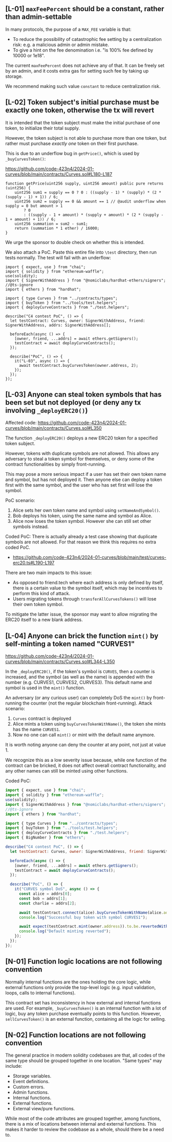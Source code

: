 ## [L-01] `maxFeePercent` should be a constant, rather than admin-settable

In many protocols, the purpose of a `MAX_FEE` variable is that:
- To reduce the possibility of catastrophic fee setting by a centralization risk: e.g. a malicious admin or admin mistake.
- To give a hint on the fee denomination i.e. "is 100% fee defined by 10000 or 1e18".

The current `maxFeePercent` does not achieve any of that. It can be freely set by an admin, and it costs extra gas for setting such fee by taking up storage. 

We recommend making such value `constant` to reduce centralization risk.

## [L-02] Token subject's initial purchase must be exactly one token, otherwise the tx will revert

It is intended that the token subject must make the initial purchase of one token, to initialize their total supply.

However, the token subject is not able to purchase more than one token, but rather must purchase *exactly one* token on their first purchase. 

This is due to an underflow bug in `getPrice()`, which is used by `_buyCurvesToken()`:

https://github.com/code-423n4/2024-01-curves/blob/main/contracts/Curves.sol#L180-L187

```solidity
function getPrice(uint256 supply, uint256 amount) public pure returns (uint256) {
    uint256 sum1 = supply == 0 ? 0 : ((supply - 1) * (supply) * (2 * (supply - 1) + 1)) / 6;
    uint256 sum2 = supply == 0 && amount == 1 // @audit underflow when supply = 0 but amount > 1
        ? 0
        : ((supply - 1 + amount) * (supply + amount) * (2 * (supply - 1 + amount) + 1)) / 6;
    uint256 summation = sum2 - sum1;
    return (summation * 1 ether) / 16000;
}
```

We urge the sponsor to double check on whether this is intended.

We also attach a PoC. Paste this entire file into `\test` directory, then run tests normally. The test will fail with an underflow:

```solidity
import { expect, use } from "chai";
import { solidity } from "ethereum-waffle";
use(solidity);
import { SignerWithAddress } from "@nomiclabs/hardhat-ethers/signers";
//@ts-ignore
import { ethers } from "hardhat";

import { type Curves } from "../contracts/types";
import { buyToken } from "../tools/test.helpers";
import { deployCurveContracts } from "./test.helpers";

describe("C4 contest PoC", () => {
  let testContract: Curves, owner: SignerWithAddress, friend: SignerWithAddress, addrs: SignerWithAddress[];

  beforeEach(async () => {
    [owner, friend, ...addrs] = await ethers.getSigners();
    testContract = await deployCurveContracts();
  });

  describe("PoC", () => {
    it("L-03", async () => {
      await testContract.buyCurvesToken(owner.address, 2);
    });
  });
});
```

## [L-03] Anyone can steal token symbols that has been set but not deployed (or deny any tx involving `_deployERC20()`)

Affected code: https://github.com/code-423n4/2024-01-curves/blob/main/contracts/Curves.sol#L350

The function `_deployERC20()` deploys a new ERC20 token for a specified token subject. 

However, tokens with duplicate symbols are not allowed. This allows any adversary to steal a token symbol for themselves, or deny some of the contract functionalities by simply front-running.

This may pose a more serious impact if a user has set their own token name and symbol, but has not deployed it. Then anyone else can deploy a token first with the same symbol, and the user who has set first will lose the symbol.

PoC scenario:
1. Alice sets her own token name and symbol using `setNameAndSymbol()`.
2. Bob deploys his token, using the same name and symbol as Alice.
3. Alice now loses the token symbol. However she can still set other symbols instead.

Coded PoC: There is actually already a test case showing that duplicate symbols are not allowed. For that reason we think this requires no extra coded PoC.
- https://github.com/code-423n4/2024-01-curves/blob/main/test/curves-erc20.ts#L190-L197

There are two main impacts to this issue:
- As opposed to friend.tech where each address is only defined by itself, there is a certain value to the symbol itself, which may be incentives to perform this kind of attack.
- Users migrating tokens through `transferAllCurvesTokens()` will lose their own token symbol.

To mitigate the latter issue, the sponsor may want to allow migrating the ERC20 itself to a new blank address.

## [L-04] Anyone can brick the function `mint()` by self-minting a token named "CURVES1"

https://github.com/code-423n4/2024-01-curves/blob/main/contracts/Curves.sol#L344-L350

In the `_deployERC20()`, if the token's symbol is `CURVES`, then a counter is increased, and the symbol (as well as the name) is appended with the number (e.g. CURVES1, CURVES2, CURVES3). This default name and symbol is used in the `mint()` function.

An adversary (or any curious user) can completely DoS the `mint()` by front-running the counter (not the regular blockchain front-running). Attack scenario:
1. `Curves` contract is deployed
2. Alice mints a token using `buyCurvesTokenWithName()`, the token she mints has the name `CURVES1`.
3. Now no one can call `mint()` or mint with the default name anymore.

It is worth noting anyone can deny the counter at any point, not just at value 1.

We recognize this as a low severity issue because, while one function of the contract can be bricked, it does not affect overall contract functionality, and any other names can still be minted using other functions.

Coded PoC:

```javascript
import { expect, use } from "chai";
import { solidity } from "ethereum-waffle";
use(solidity);
import { SignerWithAddress } from "@nomiclabs/hardhat-ethers/signers";
//@ts-ignore
import { ethers } from "hardhat";

import { type Curves } from "../contracts/types";
import { buyToken } from "../tools/test.helpers";
import { deployCurveContracts } from "./test.helpers";
import { BigNumber } from "ethers";

describe("C4 contest PoC", () => {
  let testContract: Curves, owner: SignerWithAddress, friend: SignerWithAddress, addrs: SignerWithAddress[];

  beforeEach(async () => {
    [owner, friend, ...addrs] = await ethers.getSigners();
    testContract = await deployCurveContracts();
  });

  describe("PoC", () => {
    it("CURVES symbol DoS", async () => {
      const alice = addrs[0];
      const bob = addrs[1];
      const charlie = addrs[2];

      await testContract.connect(alice).buyCurvesTokenWithName(alice.address, 1, "Curves 1", "CURVES1");
      console.log("Successful buy token with symbol CURVES1");

      await expect(testContract.mint(owner.address)).to.be.revertedWith(`InvalidERC20Metadata`);
      console.log("Default minting reverted");
    });
  });
});
```

## [N-01] Function logic locations are not following convention

Normally internal functions are the ones holding the core logic, while external functions only provide the top-level logic (e.g. input validation, loops, calls to internal functions).

This contract set has inconsistency in how external and internal functions are used. For example, `_buyCurvesToken()` is an internal function with a lot of logic, buy any token purchase eventually points to this function. However, `sellCurvesToken()` is an external function, containing all the logic for selling.

## [N-02] Function locations are not following convention

The general practice in modern solidity codebases are that, all codes of the same type should be grouped together in one location. "Same types" may include:
- Storage variables.
- Event definitions.
- Custom errors.
- Admin functions.
- Internal functions.
- External functions.
- External view/pure functions.

While most of the code attributes are grouped together, among functions, there is a mix of locations between internal and external functions. This makes it harder to review the codebase as a whole, should there be a need to.
